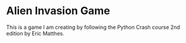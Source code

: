 # Alien Invasion Game

This is a game I am creating by following the Python Crash course 2nd edition
by Eric Matthes.


